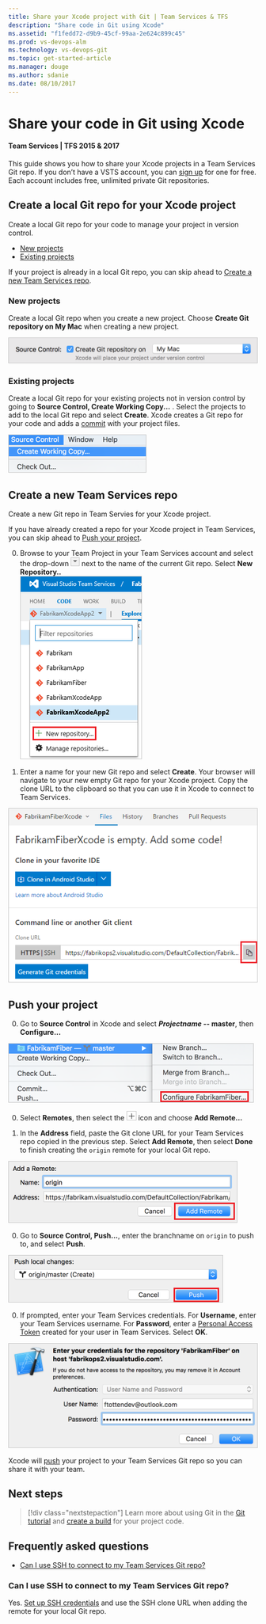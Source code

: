 ```yaml
---
title: Share your Xcode project with Git | Team Services & TFS
description: "Share code in Git using Xcode"
ms.assetid: "f1fedd72-d9b9-45cf-99aa-2e624c899c45"
ms.prod: vs-devops-alm
ms.technology: vs-devops-git
ms.topic: get-started-article
ms.manager: douge
ms.author: sdanie
ms.date: 08/10/2017
---
```


#  Share your code in Git using Xcode
#### Team Services | TFS 2015 & 2017

This guide shows you how to share your Xcode projects in a Team Services Git repo. If you don’t have a VSTS account, you can [sign up](../setup-admin/team-services/sign-up-for-visual-studio-team-services.md) for one for free. Each account includes free, unlimited private Git repositories.

## Create a local Git repo for your Xcode project

Create a local Git repo for your code to manage your project in version control. 

* [New projects](#new-projects)
* [Existing projects](#existing-projects)

If your project is already in a local Git repo, you can skip ahead to [Create a new Team Services repo](#create-a-new-team-services-repo).

### New projects

Create a local Git repo when you create a new project. Choose **Create Git repository on My Mac** when creating a new project. 

![Create a Git repo at the time of Xcode project creation](_img/share-your-code-in-git-xcode/xcodenewproject.png)

### Existing projects

Create a local Git repo for your existing projects not in version control by going to **Source Control, Create Working Copy...** . Select the projects to add to the local Git repo and select **Create**. Xcode creates a Git repo for your code and adds a [commit](tutorial/commits.md) with your project files.

![Add a local Git repo to an existing Xcode project](_img/share-your-code-in-git-xcode/xcodecreateworkingcopy.png)

## Create a new Team Services repo

Create a new Git repo in Team Servies for your Xcode project. 

If you have already created a repo for your Xcode project in Team Services, you can skip ahead to [Push your project](#push-your-project).

0. Browse to your Team Project in your Team Services account and select the drop-down ![Team Services drop-down picker](_img/share-your-code-in-git-xcode/vsts_drop_down_arrow.png) next to the name of the current Git repo. Select **New Repository..**  
  ![Create a new Git repo in Team Services](_img/share-your-code-in-git-xcode/newrepo.png)

0. Enter a name for your new Git repo and select **Create**. Your browser will navigate to your new empty Git repo for your Xcode project. Copy the clone URL to the clipboard so that you can use it in Xcode to connect to Team Services.  

 ![Copy the clone URL for your new Git repo](_img/share-your-code-in-git-xcode/newrepocopycloneurl.png)

## Push your project

0. Go to **Source Control** in Xcode and select **_Projectname_ -- master**, then **Configure...**  

  ![Configure your Xcode Git project settings](_img/share-your-code-in-git-xcode/xcodeconfigureproject.png)

0. Select **Remotes**, then select the ![plus](_img/share-your-code-in-git-xcode/xcodeplusicon.png) icon and choose **Add Remote...**

0. In the **Address** field, paste the Git clone URL for your Team Services repo copied in the previous step. Select **Add Remote**, then select **Done** to finish creating the `origin` remote for your local Git repo.  

  ![Add a remote to the local Git repo for your Xcode project to connect to Team Services](_img/share-your-code-in-git-xcode/xcodeaddremote2.png)

0. Go to **Source Control, Push...**, enter the branchname on `origin` to push to, and select **Push**.

  ![Push your Xcode project to Team Services](_img/share-your-code-in-git-xcode/xcodepushtomaster.png)

0. If prompted, enter your Team Services credentials. For **Username**, enter your Team Services username. For **Password**, enter a [Personal Access Token](../setup-admin/team-services/use-personal-access-tokens-to-authenticate.md) created for your user in Team Services. Select **OK**. 

  ![Authenticate using personal access tokens to Team Services](_img/share-your-code-in-git-xcode/xcodeauthentication.png)

Xcode will [push](tutorial/pushing.md) your project to your Team Services Git repo so you can share it with your team.

## Next steps

> [!div class="nextstepaction"]
> Learn more about using Git in the [Git tutorial](tutorial/gitworkflow.md) and [create a build](../build-release/overview.md) for your project code.

## Frequently asked questions

* [Can I use SSH to connect to my Team Services Git repo?](#can-i-use-ssh-to-connect-to-my-team-services-git-repo)

### Can I use SSH to connect to my Team Services Git repo? 

Yes. [Set up SSH credentials](use-ssh-keys-to-authenticate.md) and use the SSH clone URL when adding the remote for your local Git repo.

